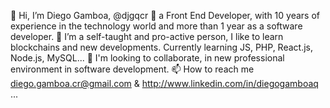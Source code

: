 👋 Hi, I’m Diego Gamboa, @djgqcr
👀 a Front End Developer, with 10 years of experience in the technology world 
and more than 1 year as a software developer. 
🌱 I’m a self-taught and pro-active person, I like to learn blockchains and new developments. Currently learning JS, PHP, React.js, Node.js, MySQL... 
💞️ I'm looking to collaborate, in new professional environment in software development.
📫 How to reach me diego.gamboa.cr@gmail.com & http://www.linkedin.com/in/diegogamboaq
...

<!---
djgqcr/djgqcr is a ✨ special ✨ 
--->
